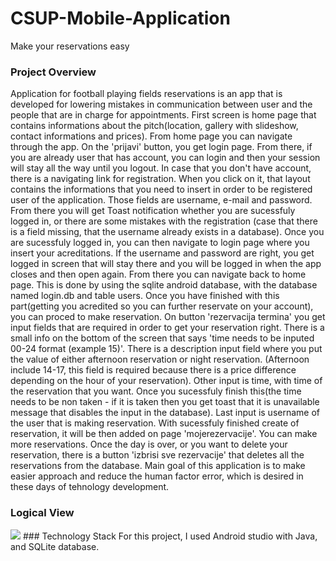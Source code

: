 # CSUP-Mobile-Application

Make your reservations easy


### Project Overview


Application for football playing fields reservations is an app that is developed for lowering mistakes in communication between user and the people that are in charge for appointments. First screen is home page that contains informations about the pitch(location, gallery with slideshow, contact informations and prices). From home page you can navigate through the app. On the 'prijavi' button, you get login page. From there, if you are already user that has account, you can login and then your session will stay all the way until you logout. In case that you don't have account, there is a navigating link for registration. When you click on it, that layout contains the informations that you need to insert in order to be registered user of the application. Those fields are username, e-mail and password. From there you will get Toast notification whether you are sucessfuly logged in, or there are some mistakes with the registration (case that there is a field missing, that the username already exists in a database). Once you are sucessfuly logged in, you can then navigate to login page where you insert your acreditations. If the username and password are right, you get logged in screen that will stay there and you will be logged in when the app closes and then open again. From there you can navigate back to home page. This is done by using the sqlite android database, with the database named login.db and table users. Once you have finished with this part(getting you acredited so you can further reservate on your account), you can proced to make reservation. On button 'rezervacija termina' you get input fields that are required in order to get your reservation right. There is a small info on the bottom of the screen that says 'time needs to be inputed 00-24 format (example 15)'. There is a description input field where you put the value of either afternoon reservation or night reservation. (Afternoon include 14-17, this field is required because there is a price difference depending on the hour of your reservation). Other input is time, with time of the reservation that you want. Once you sucessfuly finish this(the time needs to be non taken - if it is taken then you get toast that it is unavailable message that disables the input in the database). Last input is username of the user that is making reservation. With sucessfuly finished create of reservation, it will be then added on page 'mojerezervacije'. You can make more reservations. Once the day is over, or you want to delete your reservation, there is a button 'izbrisi sve rezervacije' that deletes all the reservations from the database. Main goal of this application is to make easier approach and reduce the human factor error, which is desired in these days of tehnology development.


### Logical View


<img src="https://ibb.co/3fBc0TR">
### Technology Stack
For this project, I used Android studio with Java, and SQLite database.
